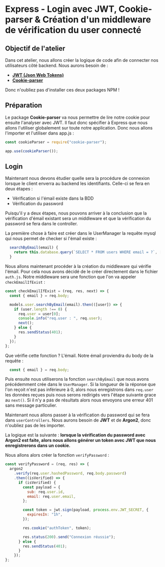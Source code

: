 # Express - Login avec JWT, Cookie-parser & Création d'un middleware de vérification du user connecté

## Objectif de l'atelier

Dans cet atelier, nous allons créer la logique de code afin de connecter nos utilisateurs côté backend. Nous aurons besoin de :

- [**JWT (Json Web Tokens)**](https://www.npmjs.com/package/jsonwebtoken)
- [**Cookie-parser**](https://www.npmjs.com/package/cookie-parser)

Donc n'oubliez pas d'installer ces deux packages NPM !

## Préparation

Le package **Cookie-parser** va nous permettre de lire notre cookie pour ensuite l'analyser avec JWT. Il faut donc spécifier à Express que nous allons l'utiliser globalement sur toute notre application.
Donc nous allons l'importer et l'utiliser dans app.js :

```js
const cookieParser = require("cookie-parser");

app.use(cookieParser());
```

## Login

Maintenant nous devons étudier quelle sera la procédure de connexion lorsque le client enverra au backend les identifiants. Celle-ci se fera en deux étapes :

- Vérification si l'émail existe dans la BDD
- Vérification du password

Puisqu'il y a deux étapes, nous pouvons arriver à la conclusion que la vérification d'émail existant sera un middleware et que la vérification du password se fera dans le controller.


La première chose à faire est créer dans le UserManager la requête mysql qui nous permet de checker si l'émail existe :

```js
  searchByEmail(email) {
    return this.database.query(`SELECT * FROM users WHERE email = ?`, [email]);
  }
```

Nous allons maintenant procéder à la création du middleware qui vérifie l'émail. Pour cela nous avons décidé de le créer directement dans le fichier `auth.js`. Notre middleware sera une fonction que l'on va appeler `checkEmailIfExist` :

```js
const checkEmailIfExist = (req, res, next) => {
  const { email } = req.body;

  models.user.searchByEmail(email).then(([user]) => {
    if (user.length !== 0) {
      req.user = user[0];
      console.info("req.user : ", req.user);
      next();
    } else {
      res.sendStatus(401);
    }
  });
};
```

Que vérifie cette fonction ? L'émail. Notre émail proviendra du body de la requête : 
```js
  const { email } = req.body;
```

Puis ensuite nous utiliserons la fonction `searchByEmail` que nous avons précédemment crée dans le `UserManager`. Si la longueur de la réponse que l'on reçoit n'est pas inférieure à 0, alors nous enregistrons dans `req.user` les données reçues puis nous serons redirigés vers l'étape suivante grace au `next()`. Si il n'y a pas de résultats alors nous envoyons une erreur 401 sans message particulier.


Maintenant nous allons passer à la vérification du password qui se fera dans `userControllers`. Nous aurons besoin de **JWT** et de **Argon2**, donc n'oubliez pas de les importer.


La logique est la suivante : **lorsque la vérification du password avec Argon2 est faite, alors nous allons générer un token avec JWT que nous enregistrerons dans un cookie.**


Nous allons alors créer la fonction `verifyPassword` :

```js
const verifyPassword = (req, res) => {
  argon2
    .verify(req.user.hashedPassword, req.body.password)
    .then((isVerified) => {
      if (isVerified) {
        const payload = {
          sub: req.user.id,
          email: req.user.email,
        };

        const token = jwt.sign(payload, process.env.JWT_SECRET, {
          expiresIn: "1h",
        });

        res.cookie("authToken", token);

        res.status(200).send("Connexion réussie");
      } else {
        res.sendStatus(401);
      }
    });
};
```
